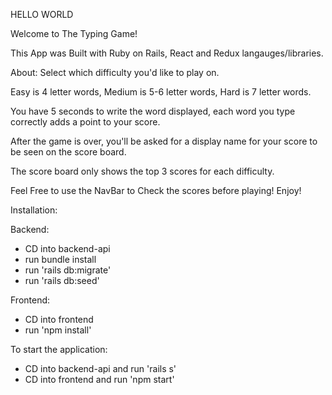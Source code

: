 HELLO WORLD

Welcome to The Typing Game!

This App was Built with Ruby on Rails, React and Redux langauges/libraries. 

About:
 Select which difficulty you'd like to play on. 
 
 Easy is 4 letter words, Medium is 5-6 letter words, Hard is 7 letter words. 
 
 You have 5 seconds to write the word displayed, each word you type correctly adds a point to your score.
 
 After the game is over, you'll be asked for a display name for your score to be seen on the score board. 
 
 The score board only shows the top 3 scores for each difficulty.
 
 Feel Free to use the NavBar to Check the scores before playing! Enjoy!


Installation:

Backend:
- CD into backend-api
- run bundle install
- run 'rails db:migrate'
- run 'rails db:seed'

Frontend:
- CD into frontend
- run 'npm install'


To start the application:

- CD into backend-api and run 'rails s'
- CD into frontend and run 'npm start'





